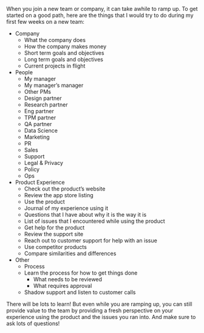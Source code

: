When you join a new team or company, it can take awhile to ramp up. To get started on a good path, here are the things that I would try to do during my first few weeks on a new team:
-   Company
    -   What the company does
    -   How the company makes money
    -   Short term goals and objectives
    -   Long term goals and objectives
    -   Current projects in flight
-   People
    -   My manager
    -   My manager’s manager
    -   Other PMs
    -   Design partner
    -   Research partner
    -   Eng partner
    -   TPM partner
    -   QA partner
    -   Data Science
    -   Marketing
    -   PR
    -   Sales
    -   Support
    -   Legal & Privacy
    -   Policy
    -   Ops
-   Product Experience
    -   Check out the product’s website
    -   Review the app store listing
    -   Use the product
    -   Journal of my experience using it
    -   Questions that I have about why it is the way it is
    -   List of issues that I encountered while using the product
    -   Get help for the product
    -   Review the support site
    -   Reach out to customer support for help with an issue
    -   Use competitor products
    -   Compare similarities and differences
-   Other
    -   Process
    -   Learn the process for how to get things done
        -   What needs to be reviewed
        -   What requires approval
    -   Shadow support and listen to customer calls

There will be lots to learn! But even while you are ramping up, you can still provide value to the team by providing a fresh perspective on your experience using the product and the issues you ran into. And make sure to ask lots of questions!